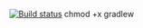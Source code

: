 [![Build status](https://ci.appveyor.com/api/projects/status/c08vmyf2wm8qo9uv?svg=true)](https://ci.appveyor.com/project/TatyanaSmyslova33542/1-2-api-ci)
chmod +x gradlew
